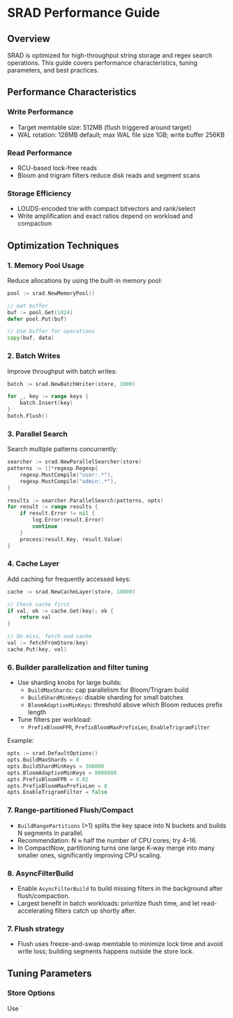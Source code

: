 # SRAD Performance Guide

## Overview

SRAD is optimized for high-throughput string storage and regex search operations. This guide covers performance characteristics, tuning parameters, and best practices.

## Performance Characteristics

### Write Performance
- Target memtable size: 512MB (flush triggered around target)
- WAL rotation: 128MB default; max WAL file size 1GB; write buffer 256KB

### Read Performance
- RCU-based lock-free reads
- Bloom and trigram filters reduce disk reads and segment scans

### Storage Efficiency
- LOUDS-encoded trie with compact bitvectors and rank/select
- Write amplification and exact ratios depend on workload and compaction

## Optimization Techniques

### 1. Memory Pool Usage

Reduce allocations by using the built-in memory pool:

```go
pool := srad.NewMemoryPool()

// Get buffer
buf := pool.Get(1024)
defer pool.Put(buf)

// Use buffer for operations
copy(buf, data)
```

### 2. Batch Writes

Improve throughput with batch writes:

```go
batch := srad.NewBatchWriter(store, 1000)

for _, key := range keys {
    batch.Insert(key)
}
batch.Flush()
```

### 3. Parallel Search

Search multiple patterns concurrently:

```go
searcher := srad.NewParallelSearcher(store)
patterns := []*regexp.Regexp{
    regexp.MustCompile("user:.*"),
    regexp.MustCompile("admin:.*"),
}

results := searcher.ParallelSearch(patterns, opts)
for result := range results {
    if result.Error != nil {
        log.Error(result.Error)
        continue
    }
    process(result.Key, result.Value)
}
```

### 4. Cache Layer

Add caching for frequently accessed keys:

```go
cache := srad.NewCacheLayer(store, 10000)

// Check cache first
if val, ok := cache.Get(key); ok {
    return val
}

// On miss, fetch and cache
val := fetchFromStore(key)
cache.Put(key, val)
```

### 6. Builder parallelization and filter tuning

- Use sharding knobs for large builds:
  - `BuildMaxShards`: cap parallelism for Bloom/Trigram build
  - `BuildShardMinKeys`: disable sharding for small batches
  - `BloomAdaptiveMinKeys`: threshold above which Bloom reduces prefix length
- Tune filters per workload:
  - `PrefixBloomFPR`, `PrefixBloomMaxPrefixLen`, `EnableTrigramFilter`

Example:
```go
opts := srad.DefaultOptions()
opts.BuildMaxShards = 8
opts.BuildShardMinKeys = 300000
opts.BloomAdaptiveMinKeys = 8000000
opts.PrefixBloomFPR = 0.02
opts.PrefixBloomMaxPrefixLen = 8
opts.EnableTrigramFilter = false
```

### 7. Range-partitioned Flush/Compact

- `BuildRangePartitions` (>1) splits the key space into N buckets and builds N segments in parallel.
- Recommendation: N ≈ half the number of CPU cores; try 4–16.
- In CompactNow, partitioning turns one large K‑way merge into many smaller ones, significantly improving CPU scaling.

### 8. AsyncFilterBuild

- Enable `AsyncFilterBuild` to build missing filters in the background after flush/compaction.
- Largest benefit in batch workloads: prioritize flush time, and let read-accelerating filters catch up shortly after.

### 7. Flush strategy

- Flush uses freeze-and-swap memtable to minimize lock time and avoid write loss; building segments happens outside the store lock.

## Tuning Parameters

### Store Options

Use `